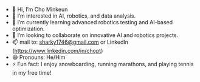 - 👋 Hi, I’m Cho Minkeun
- 👀 I’m interested in AI, robotics, and data analysis.  
- 🌱 I’m currently learning advanced robotics testing and AI-based optimization.  
- 💞️ I’m looking to collaborate on innovative AI and robotics projects.  
- 📫 mail to: sharky1746@gmail.com or LinkedIn (https://www.linkedin.com/in/chopt)  
- 😄 Pronouns: He/Him  
- ⚡ Fun fact: I enjoy snowboarding, running marathons, and playing tennis in my free time!  

